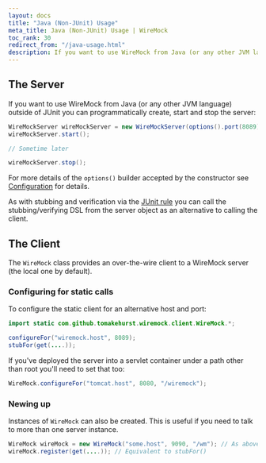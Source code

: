 ```yaml
---
layout: docs
title: "Java (Non-JUnit) Usage"
meta_title: Java (Non-JUnit) Usage | WireMock
toc_rank: 30
redirect_from: "/java-usage.html"
description: If you want to use WireMock from Java (or any other JVM language) outside of JUnit you can programmatically create, start and stop the server.
---
```


## The Server

If you want to use WireMock from Java (or any other JVM language)
outside of JUnit you can programmatically create, start and stop the
server:

```java
WireMockServer wireMockServer = new WireMockServer(options().port(8089)); //No-args constructor will start on port 8080, no HTTPS
wireMockServer.start();

// Sometime later

wireMockServer.stop();
```

For more details of the `options()` builder accepted by the constructor see [Configuration](/docs/configuration/) for details.

As with stubbing and verification via the [JUnit rule](/docs/junit-rule/) you can call the
stubbing/verifying DSL from the server object as an alternative to
calling the client.

## The Client

The `WireMock` class provides an over-the-wire client to a WireMock
server (the local one by default).

### Configuring for static calls

To configure the static client for an alternative host and port:

```java
import static com.github.tomakehurst.wiremock.client.WireMock.*;

configureFor("wiremock.host", 8089);
stubFor(get(....));
```

If you've deployed the server into a servlet container under a path
other than root you'll need to set that too:

```java
WireMock.configureFor("tomcat.host", 8080, "/wiremock");
```

### Newing up

Instances of `WireMock` can also be created. This is useful if you need
to talk to more than one server instance.

```java
WireMock wireMock = new WireMock("some.host", 9090, "/wm"); // As above, 3rd param is for non-root servlet deployments
wireMock.register(get(....)); // Equivalent to stubFor()
```
